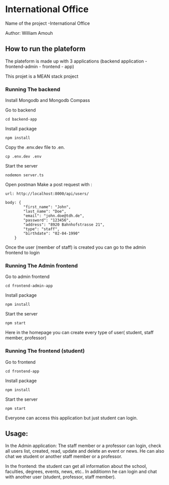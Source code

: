 # International Office

Name of the project -International Office

Author: William Amouh

## How to run the plateform

The plateform is made up with 3 applications (backend application - frontend-admin - frontend - app)

This projet is a MEAN stack project

### Running The backend 

Install Mongodb and Mongodb Compass
 
Go to backend

```
cd backend-app
```
Install package
```
npm install
```
Copy the .env.dev file to .en.
```
cp .env.dev .env
```
Start the server
```
nodemon server.ts
```
Open postman 
Make a post request with : 

```
url: http://localhost:8000/api/users/
```

```
body: {
        "first_name": "John",
        "last_name": "Doe",
        "email": "john.doe@tdh.de",
        "password": "123456",
        "address": "8920 Bahnhofstrasse 21",
        "type": "staff",
        "birthdate": "02-04-1990"
    }
```
Once the user (member of staff) is created you can go to the admin frontend to login

### Running The Admin frontend

 Go to admin frontend
```
cd frontend-admin-app
```
Install package
```
npm install
```
Start the server
```
npm start
```
Here in the homepage you can create every type of user( student, staff member, professor)

### Running The frontend (student)

 Go to frontend
```
cd frontend-app
```
Install package
```
npm install
```
Start the server
```
npm start
```
Everyone can access this application but just student can login.

## Usage:
In the Admin application: The staff member or a professor can login, check all users list, created, read, update and delete an event or news. He can also chat we student or another staff member or a professor.

In the frontend: the student can get all information about the school, faculties, degrees, events, news, etc.. In additiomn he can login and chat with another user (student, professor, staff member).
